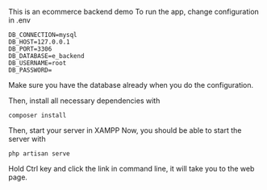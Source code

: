 This is an ecommerce backend demo
To run the app, change configuration in .env
```
DB_CONNECTION=mysql
DB_HOST=127.0.0.1
DB_PORT=3306
DB_DATABASE=e_backend
DB_USERNAME=root
DB_PASSWORD=
```
Make sure you have the database already when you do the configuration.

Then, install all necessary dependencies with
```
composer install
```

Then, start your server in XAMPP
Now, you should be able to start the server with
```
php artisan serve
```
Hold Ctrl key and click the link in command line, it will take you to the web page.
